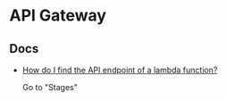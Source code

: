 # API Gateway


## Docs

* [How do I find the API endpoint of a lambda function?](https://stackoverflow.com/q/36560504/1366033)

  Go to "Stages"


